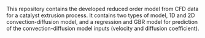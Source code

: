 This repository contains the developed reduced order model from CFD data for a catalyst extrusion process. 
It contains two types of model, 1D and 2D convection-diffusion model, and a regression and GBR model for prediction of the convection-diffusion model inputs (velocity and diffusion coefficient).
